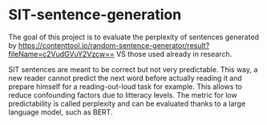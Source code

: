 # SIT-sentence-generation
The goal of this project is to evaluate the perplexity of sentences generated by https://contenttool.io/random-sentence-generator/result?fileName=c2VudGVuY2Vzcw== VS those used already in research.

SIT sentences are meant to be correct but not very predictable. This way, a new reader cannot predict the next word before actually reading it and prepare himself for a reading-out-loud task for example. This allows to reduce confounding factors due to litteracy levels. The metric for low predictability is called perplexity and can be evaluated thanks to a large language model, such as BERT. 

